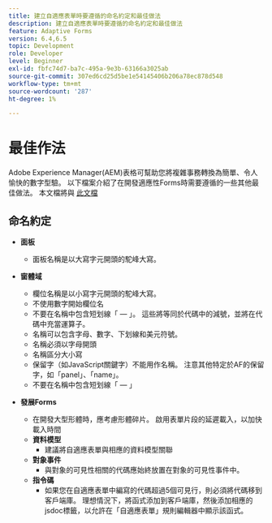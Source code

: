 ```yaml
---
title: 建立自適應表單時要遵循的命名約定和最佳做法
description: 建立自適應表單時要遵循的命名約定和最佳做法
feature: Adaptive Forms
version: 6.4,6.5
topic: Development
role: Developer
level: Beginner
exl-id: fbfc74d7-ba7c-495a-9e3b-63166a3025ab
source-git-commit: 307ed6cd25d5be1e54145406b206a78ec878d548
workflow-type: tm+mt
source-wordcount: '287'
ht-degree: 1%

---
```


# 最佳作法

Adobe Experience Manager(AEM)表格可幫助您將複雜事務轉換為簡單、令人愉快的數字型驗。 以下檔案介紹了在開發適應性Forms時需要遵循的一些其他最佳做法。 本文檔將與 [此文檔](https://helpx.adobe.com/experience-manager/6-3/forms/using/adaptive-forms-best-practices.html#Overview)

## 命名約定

* **面板**
   * 面板名稱是以大寫字元開頭的駝峰大寫。

* **窗體域**
   * 欄位名稱是以小寫字元開頭的駝峰大寫。
   * 不使用數字開始欄位名
   * 不要在名稱中包含短划線「 — 」。 這些將等同於代碼中的減號，並將在代碼中充當運算子。
   * 名稱可以包含字母、數字、下划線和美元符號。
   * 名稱必須以字母開頭
   * 名稱區分大小寫
   * 保留字（如JavaScript關鍵字）不能用作名稱。 注意其他特定於AF的保留字，如「panel」、「name」。
   * 不要在名稱中包含短划線「 — 」
* **發展Forms**
   * 在開發大型形體時，應考慮形體碎片。 啟用表單片段的延遲載入，以加快載入時間
   * **資料模型**
      * 建議將自適應表單與相應的資料模型關聯
   * **對象事件**
      * 與對象的可見性相關的代碼應始終放置在對象的可見性事件中。
   * **指令碼**
      * 如果您在自適應表單中編寫的代碼超過5個可見行，則必須將代碼移到客戶端庫。 理想情況下，將函式添加到客戶端庫，然後添加相應的jsdoc標籤，以允許在「自適應表單」規則編輯器中顯示該函式。
